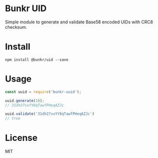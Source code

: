 # Bunkr UID

Simple module to generate and validate Base58 encoded UIDs with CRC8 checksum.


# Install

`npm install @bunkr/uid --save`


# Usage

```javascript
const uuid = require('bunkr-uuid');

uuid.generate(16);
// 31dh27vxYY8qTawfPHeqAZJc

uuid.validate('31dh27vxYY8qTawfPHeqAZJc')
// true
```


# License

MIT